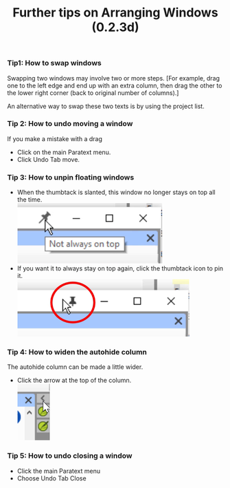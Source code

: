﻿---
title: Further tips on Arranging Windows (0.2.3d)
---
### Tip1: How to swap windows

Swapping two windows may involve two or more steps. [For example, drag one to the left edge and end up with an extra column, then drag the other to the lower right corner (back to original number of columns).]

An alternative way to swap these two texts is by using the project list.

### Tip 2: How to undo moving a window

If you make a mistake with a drag

-  Click on the main Paratext menu.
-  Click Undo Tab move.

### Tip 3: How to unpin floating windows

-  When the thumbtack is slanted, this window no longer stays on top all the time.  
![](../media/ff408e25f40b3b325dfb5d73715ec6b8.png)  
-  If you want it to always stay on top again, click the thumbtack icon to pin it.  
![](../media/b76baf8f7dcfb34938b56a499292c34a.png)

### Tip 4: How to widen the autohide column

The autohide column can be made a little wider.

-  Click the arrow at the top of the column.  
    ![](../media/7ef852e1b6c397a244b87dc77b4d6b38.png)

### Tip 5: How to undo closing a window

-  Click the main Paratext menu
-  Choose Undo Tab Close
